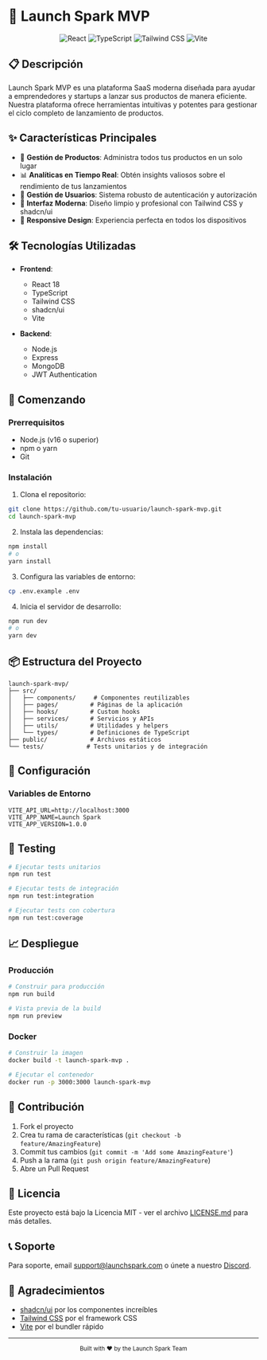 # 🚀 Launch Spark MVP

<div align="center">
  <img src="https://img.shields.io/badge/React-20232A?style=for-the-badge&logo=react&logoColor=61DAFB" alt="React" />
  <img src="https://img.shields.io/badge/TypeScript-007ACC?style=for-the-badge&logo=typescript&logoColor=white" alt="TypeScript" />
  <img src="https://img.shields.io/badge/Tailwind_CSS-38B2AC?style=for-the-badge&logo=tailwind-css&logoColor=white" alt="Tailwind CSS" />
  <img src="https://img.shields.io/badge/Vite-646CFF?style=for-the-badge&logo=vite&logoColor=white" alt="Vite" />
</div>

## 📋 Descripción

Launch Spark MVP es una plataforma SaaS moderna diseñada para ayudar a emprendedores y startups a lanzar sus productos de manera eficiente. Nuestra plataforma ofrece herramientas intuitivas y potentes para gestionar el ciclo completo de lanzamiento de productos.

## ✨ Características Principales

- 🎯 **Gestión de Productos**: Administra todos tus productos en un solo lugar
- 📊 **Analíticas en Tiempo Real**: Obtén insights valiosos sobre el rendimiento de tus lanzamientos
- 👥 **Gestión de Usuarios**: Sistema robusto de autenticación y autorización
- 🎨 **Interfaz Moderna**: Diseño limpio y profesional con Tailwind CSS y shadcn/ui
- 📱 **Responsive Design**: Experiencia perfecta en todos los dispositivos

## 🛠️ Tecnologías Utilizadas

- **Frontend**:
  - React 18
  - TypeScript
  - Tailwind CSS
  - shadcn/ui
  - Vite

- **Backend**:
  - Node.js
  - Express
  - MongoDB
  - JWT Authentication

## 🚀 Comenzando

### Prerrequisitos

- Node.js (v16 o superior)
- npm o yarn
- Git

### Instalación

1. Clona el repositorio:
```bash
git clone https://github.com/tu-usuario/launch-spark-mvp.git
cd launch-spark-mvp
```

2. Instala las dependencias:
```bash
npm install
# o
yarn install
```

3. Configura las variables de entorno:
```bash
cp .env.example .env
```

4. Inicia el servidor de desarrollo:
```bash
npm run dev
# o
yarn dev
```

## 📦 Estructura del Proyecto

```
launch-spark-mvp/
├── src/
│   ├── components/     # Componentes reutilizables
│   ├── pages/         # Páginas de la aplicación
│   ├── hooks/         # Custom hooks
│   ├── services/      # Servicios y APIs
│   ├── utils/         # Utilidades y helpers
│   └── types/         # Definiciones de TypeScript
├── public/            # Archivos estáticos
└── tests/            # Tests unitarios y de integración
```

## 🔧 Configuración

### Variables de Entorno

```env
VITE_API_URL=http://localhost:3000
VITE_APP_NAME=Launch Spark
VITE_APP_VERSION=1.0.0
```

## 🧪 Testing

```bash
# Ejecutar tests unitarios
npm run test

# Ejecutar tests de integración
npm run test:integration

# Ejecutar tests con cobertura
npm run test:coverage
```

## 📈 Despliegue

### Producción

```bash
# Construir para producción
npm run build

# Vista previa de la build
npm run preview
```

### Docker

```bash
# Construir la imagen
docker build -t launch-spark-mvp .

# Ejecutar el contenedor
docker run -p 3000:3000 launch-spark-mvp
```

## 🤝 Contribución

1. Fork el proyecto
2. Crea tu rama de características (`git checkout -b feature/AmazingFeature`)
3. Commit tus cambios (`git commit -m 'Add some AmazingFeature'`)
4. Push a la rama (`git push origin feature/AmazingFeature`)
5. Abre un Pull Request

## 📝 Licencia

Este proyecto está bajo la Licencia MIT - ver el archivo [LICENSE.md](LICENSE.md) para más detalles.

## 📞 Soporte

Para soporte, email support@launchspark.com o únete a nuestro [Discord](https://discord.gg/launchspark).

## 🙏 Agradecimientos

- [shadcn/ui](https://ui.shadcn.com/) por los componentes increíbles
- [Tailwind CSS](https://tailwindcss.com/) por el framework CSS
- [Vite](https://vitejs.dev/) por el bundler rápido

---

<div align="center">
  <sub>Built with ❤️ by the Launch Spark Team</sub>
</div>
